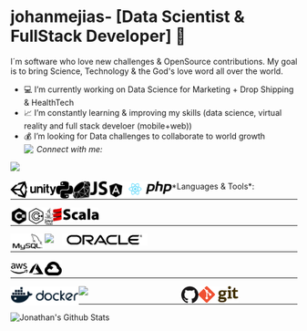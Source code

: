 # johanmejias- [Data Scientist & FullStack Developer] 
I´m software who love new challenges & OpenSource contributions. My goal is
to bring Science, Technology & the God's love word all over the world.
- :computer: I’m currently working on Data Science for Marketing + Drop
Shipping & HealthTech
- :chart_with_upwards_trend: I’m constantly learning & improving my skills (data
science, virtual reality and full stack develoer (mobile+web))
- :moneybag: I’m looking for Data challenges to collaborate to world growth
*Connect with me:*
<a href="https://www.linkedin.com/in/richard-wesley-de-oliveira-962893203/"
target="_blank">
<img align="left" width="22px"
src="https://raw.githubusercontent.com/TonGarcia/TonGarcia/a90787c330a000
ada45a386828d54eb86ed78d7f/linkedin.svg" style="max-width:100%;">
</a>
<a href="https://youtube.com/channel/UCAN6OvjYh4GjIyFN9_HtXMw"
target="_blank">
<img align="left" width="30px"
src="https://github.com/TonGarcia/TonGarcia/blob/main/youtube-
sm.png?raw=true" style="max-width:100%;">
</a>
<br>
<br>
*Languages & Tools*:
<img align="left" width="80px"
src="https://github.com/TonGarcia/TonGarcia/blob/main/unity.png?raw=true"
style="max-width:100%;">
<img align="left" width="30px"
src="https://github.com/TonGarcia/TonGarcia/blob/main/python.svg?raw=true"
style="max-width:100%;">
<img align="left" width="30px"
src="https://github.com/TonGarcia/TonGarcia/blob/main/ruby.png?raw=true"
style="max-width:100%;">
<img align="left" width="30px"
src="https://github.com/TonGarcia/TonGarcia/blob/main/js.png?raw=true"
style="max-width:100%;">
<img align="left" width="30px"
src="https://github.com/TonGarcia/TonGarcia/blob/main/angular.png?raw=true
" style="max-width:100%;">
<img align="left" width="38px"
src="https://github.com/TonGarcia/TonGarcia/blob/main/react.png?raw=true"
style="max-width:100%;">
<img align="left" width="45px"
src="https://github.com/TonGarcia/TonGarcia/blob/main/php.png?raw=true"
style="max-width:100%;">
<br>
<hr>
<p></p>
<img align="left" width="30px"
src="https://github.com/TonGarcia/TonGarcia/blob/main/csharp.png?raw=true"
style="max-width:100%;">
<img align="left" width="30px"
src="https://github.com/TonGarcia/TonGarcia/blob/main/cpp.png?raw=true"
style="max-width:100%;">
<img align="left" height="30px"
src="https://github.com/TonGarcia/TonGarcia/blob/main/java.png?raw=true"
style="max-width:100%;">
<img align="left" width="80px"
src="https://github.com/TonGarcia/TonGarcia/blob/main/scala.jpg?raw=true"
style="max-width:100%;">
<br>
<hr>
<p></p>
<img align="left" width="60px"
src="https://github.com/TonGarcia/TonGarcia/blob/main/mysql.png?raw=true"
style="max-width:100%;">
<img align="left" width="30px"
src="https://github.com/TonGarcia/TonGarcia/blob/main/postgresql.png?raw=t
rue" style="max-width:100%;">
<img align="left" width="150px"
src="https://github.com/TonGarcia/TonGarcia/blob/main/oracle.png?raw=true"
style="max-width:100%;">
<br>
<hr>
<p></p>
<img align="left" width="30px"
src="https://github.com/TonGarcia/TonGarcia/blob/main/aws.svg?raw=true"
style="max-width:100%;">
<img align="left" width="30px"
src="https://github.com/TonGarcia/TonGarcia/blob/main/azure.png?raw=true"
style="max-width:100%;">
<img align="left" width="30px"
src="https://github.com/TonGarcia/TonGarcia/blob/main/gcp.png?raw=true"
style="max-width:100%;">
<br>
<hr>
<p></p>
<img align="left" width="120px"
src="https://github.com/TonGarcia/TonGarcia/blob/main/docker.png?raw=true"
style="max-width:100%;">
<img align="left" width="180px"
src="https://github.com/TonGarcia/TonGarcia/blob/main/kubernetes.png?raw=
true" style="max-width:100%;">
<img align="left" width="30px"
src="https://github.com/TonGarcia/TonGarcia/blob/main/github.png?raw=true"
style="max-width:100%;">
<img align="left" width="70px"
src="https://github.com/TonGarcia/TonGarcia/blob/main/git.png?raw=true"
style="max-width:100%;">
<br>
<hr>
<img align="left" alt="Jonathan's Github Stats" src="https://github-readme-
stats.vercel.app/api/?username=RichardWesley&theme=dracula" data-
canonical-src="https://github-readme-
stats.vercel.app/api?username=RichardWesley&amp;show_icons=true&amp;hid
e_border=true" style="max-width:100%;">
<!--
*RichardWesley/RichardWesley* is a ✨ special ✨ repository because its
`README.md` (this file) appears on your GitHub profile.
Here are some ideas to get you started:
- I’m currently working on ...
-  I’m currently learning ...
-  I’m looking to collaborate on ...
- I’m looking for help with ...
-  Ask me about ...
-  How to reach me: ...
-  Pronouns: ...
- ⚡ Fun fact: ...
-->
